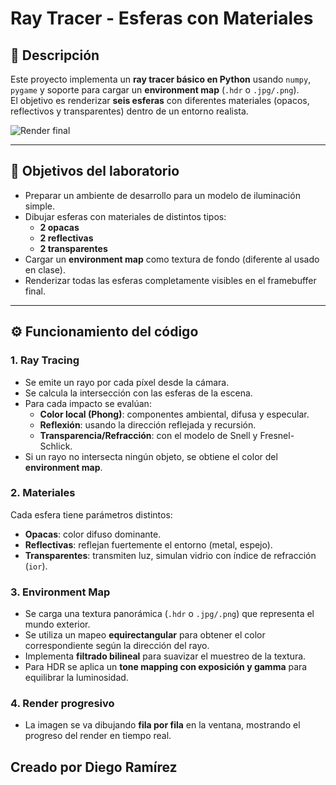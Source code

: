 # Ray Tracer - Esferas con Materiales

## 📌 Descripción
Este proyecto implementa un **ray tracer básico en Python** usando `numpy`, `pygame` y soporte para cargar un **environment map** (`.hdr` o `.jpg/.png`).  
El objetivo es renderizar **seis esferas** con diferentes materiales (opacos, reflectivos y transparentes) dentro de un entorno realista.

![Render final](esferas.jpg)

---

## 🎯 Objetivos del laboratorio
- Preparar un ambiente de desarrollo para un modelo de iluminación simple.
- Dibujar esferas con materiales de distintos tipos:
  - **2 opacas**
  - **2 reflectivas**
  - **2 transparentes**
- Cargar un **environment map** como textura de fondo (diferente al usado en clase).
- Renderizar todas las esferas completamente visibles en el framebuffer final.

---

## ⚙️ Funcionamiento del código

### 1. **Ray Tracing**
- Se emite un rayo por cada píxel desde la cámara.
- Se calcula la intersección con las esferas de la escena.
- Para cada impacto se evalúan:
  - **Color local (Phong)**: componentes ambiental, difusa y especular.
  - **Reflexión**: usando la dirección reflejada y recursión.
  - **Transparencia/Refracción**: con el modelo de Snell y Fresnel-Schlick.
- Si un rayo no intersecta ningún objeto, se obtiene el color del **environment map**.

### 2. **Materiales**
Cada esfera tiene parámetros distintos:
- **Opacas**: color difuso dominante.
- **Reflectivas**: reflejan fuertemente el entorno (metal, espejo).
- **Transparentes**: transmiten luz, simulan vidrio con índice de refracción (`ior`).

### 3. **Environment Map**
- Se carga una textura panorámica (`.hdr` o `.jpg/.png`) que representa el mundo exterior.
- Se utiliza un mapeo **equirectangular** para obtener el color correspondiente según la dirección del rayo.
- Implementa **filtrado bilineal** para suavizar el muestreo de la textura.
- Para HDR se aplica un **tone mapping con exposición y gamma** para equilibrar la luminosidad.

### 4. **Render progresivo**
- La imagen se va dibujando **fila por fila** en la ventana, mostrando el progreso del render en tiempo real.

## Creado por Diego Ramírez